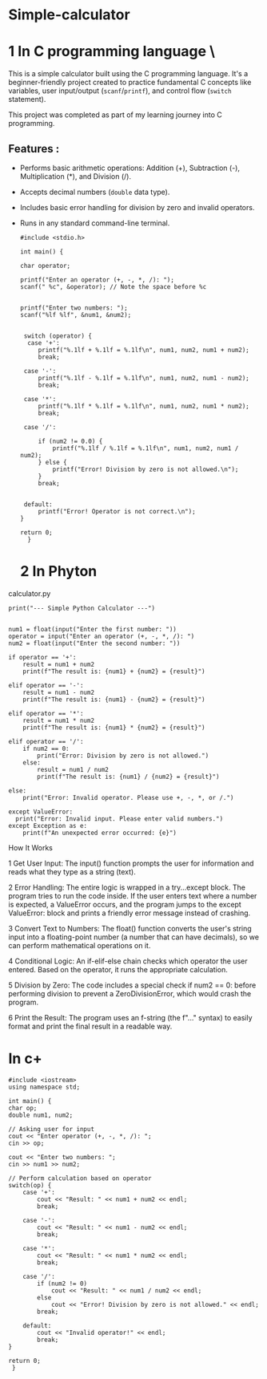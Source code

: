 # Simple-calculator

 
 # 1 In C programming language    \
 


This is a simple calculator built using the C programming language. It's a beginner-friendly project created to practice fundamental C concepts like variables, user input/output (`scanf`/`printf`), and control flow (`switch` statement).

This project was completed as part of my learning journey into C programming.
 
## Features :  

* Performs basic arithmetic operations: Addition (+), Subtraction (-), Multiplication (*), and Division (/).
 * Accepts decimal numbers (`double` data type).
 * Includes basic error handling for division by zero and invalid operators.
 * Runs in any standard command-line terminal.
 
 

       #include <stdio.h>

       int main() {
    
       char operator;

       printf("Enter an operator (+, -, *, /): ");
       scanf(" %c", &operator); // Note the space before %c

    
       printf("Enter two numbers: ");
       scanf("%lf %lf", &num1, &num2);

   
        switch (operator) {
         case '+':
            printf("%.1lf + %.1lf = %.1lf\n", num1, num2, num1 + num2);
            break;
        
        case '-':
            printf("%.1lf - %.1lf = %.1lf\n", num1, num2, num1 - num2);
            break;
        
        case '*':
            printf("%.1lf * %.1lf = %.1lf\n", num1, num2, num1 * num2);
            break;
        
        case '/':
           
            if (num2 != 0.0) {
                printf("%.1lf / %.1lf = %.1lf\n", num1, num2, num1 / num2);
            } else {
                printf("Error! Division by zero is not allowed.\n");
            }
            break;

      
        default:
            printf("Error! Operator is not correct.\n");
       }

       return 0;
         }

   # 2 In Phyton 

  calculator.py

    print("--- Simple Python Calculator ---")

  
    num1 = float(input("Enter the first number: "))
    operator = input("Enter an operator (+, -, *, /): ")
    num2 = float(input("Enter the second number: "))

    if operator == '+':
        result = num1 + num2
        print(f"The result is: {num1} + {num2} = {result}")

    elif operator == '-':
        result = num1 - num2
        print(f"The result is: {num1} - {num2} = {result}")

    elif operator == '*':
        result = num1 * num2
        print(f"The result is: {num1} * {num2} = {result}")

    elif operator == '/':
        if num2 == 0:
            print("Error: Division by zero is not allowed.")
        else:
            result = num1 / num2
            print(f"The result is: {num1} / {num2} = {result}")
    
    else:
        print("Error: Invalid operator. Please use +, -, *, or /.")

    except ValueError:
      print("Error: Invalid input. Please enter valid numbers.")
    except Exception as e:
        print(f"An unexpected error occurred: {e}")


  How It Works
  
 1 Get User Input: The input() function prompts the user for information and reads what they type as a string (text).

 2 Error Handling: The entire logic is wrapped in a try...except block. The program tries to run the code inside. If the user enters text where a number is expected, a ValueError occurs, and the        program jumps to the except ValueError: block and prints a friendly error message instead of crashing.

 3 Convert Text to Numbers: The float() function converts the user's string input into a floating-point number (a number that can have decimals), so we can perform mathematical operations on it.

 4 Conditional Logic: An if-elif-else chain checks which operator the user entered. Based on the operator, it runs the appropriate calculation.

 5 Division by Zero: The code includes a special check if num2 == 0: before performing division to prevent a ZeroDivisionError, which would crash the program.

 6 Print the Result: The program uses an f-string (the f"..." syntax) to easily format and print the final result in a readable way.



# In c+

  
    #include <iostream>
    using namespace std;

    int main() {
    char op;
    double num1, num2;

    // Asking user for input
    cout << "Enter operator (+, -, *, /): ";
    cin >> op;

    cout << "Enter two numbers: ";
    cin >> num1 >> num2;

    // Perform calculation based on operator
    switch(op) {
        case '+':
            cout << "Result: " << num1 + num2 << endl;
            break;

        case '-':
            cout << "Result: " << num1 - num2 << endl;
            break;

        case '*':
            cout << "Result: " << num1 * num2 << endl;
            break;

        case '/':
            if (num2 != 0)
                cout << "Result: " << num1 / num2 << endl;
            else
                cout << "Error! Division by zero is not allowed." << endl;
            break;

        default:
            cout << "Invalid operator!" << endl;
            break;
    }

    return 0;
     }
